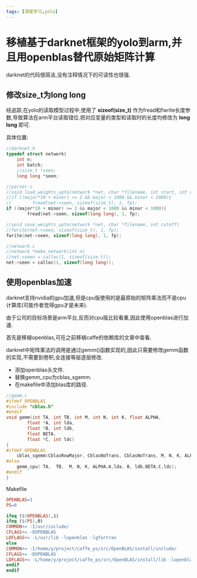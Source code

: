 ```yaml
---
tags: [深度学习,yolo]
---
```

# 移植基于darknet框架的yolo到arm,并且用openblas替代原始矩阵计算
darknet的代码很简洁,没有注释情况下的可读性也很强.
<!--more-->
## 修改size_t为long long
经追踪,在yolo的读取模型过程中,使用了 **sizeof(size_t)** 作为fread和fwrite长度参数,导致算法在arm平台读取错位.把对应变量的类型和读取时的长度均修改为 **long long** 即可.

具体位置:
```c
//darknet.h
typedef struct network{
    int n;
    int batch;
    //size_t *seen;
    long long *seen;

//parser.c  
//void load_weights_upto(network *net, char *filename, int start, int cutoff)
//if ((major*10 + minor) >= 2 && major < 1000 && minor < 1000){
//        fread(net->seen, sizeof(size_t), 1, fp);
if ((major*10 + minor) >= 2 && major < 1000 && minor < 1000){
        fread(net->seen, sizeof(long long), 1, fp);

//void save_weights_upto(network *net, char *filename, int cutoff)
//fwrite(net->seen, sizeof(size_t), 1, fp);
fwrite(net->seen, sizeof(long long), 1, fp);

//network.c
//network *make_network(int n)
//net->seen = calloc(1, sizeof(size_t));
net->seen = calloc(1, sizeof(long long));
```
## 使用openblas加速
darknet支持nvidia的gpu加速,但是cpu版使用的是最原始的矩阵乘法而不是cpu计算库(可能作者觉得gpu才是未来).

由于公司的目标场景是arm平台,反而对cpu版比较看重,因此使用openblas进行加速.

首先是移植openblas,可在之前移植caffe的依赖库的文章中查看.

darknet中矩阵乘法的调用是通过gemm()函数实现的,因此只需要修改gemm函数的实现,不需要到卷积,全连接等层逐层修改.

* 添加openblas头文件.
* 替换gemm_cpu为cblas_sgemm.
* 在makefile中添加blas库的路径.

```c
//gemm.c 
#ifdef OPENBLAS
#include "cblas.h"
#endif
void gemm(int TA, int TB, int M, int N, int K, float ALPHA, 
        float *A, int lda, 
        float *B, int ldb,
        float BETA,
        float *C, int ldc)
{
#ifdef OPENBLAS
    cblas_sgemm(CblasRowMajor, CblasNoTrans, CblasNoTrans, M, N, K, ALPHA, A, lda, B, ldb, BETA, C, ldc);
#else
    gemm_cpu( TA,  TB,  M, N, K, ALPHA,A,lda, B, ldb,BETA,C,ldc);
#endif
}
```
Makefile
```makefile
OPENBLAS=1
PS=0

ifeq ($(OPENBLAS),1)
ifeq ($(PS),0)
COMMON+= -I/usr/include/
CFLAGS+= -DOPENBLAS
LDFLAGS+= -L/usr/lib -lopenblas -lgfortran
else
COMMON+= -I/home/y/project/caffe_ps/src/OpenBLAS/install/include/
CFLAGS+= -DOPENBLAS
LDFLAGS+= -L/home/y/project/caffe_ps/src/OpenBLAS/install/lib -lopenblas
endif
endif
```